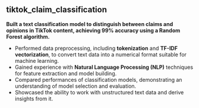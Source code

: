 ## tiktok_claim_classification
 **Built a text classification model to distinguish between claims and opinions in TikTok content, achieving 99% accuracy using a Random Forest algorithm.**
- Performed data preprocessing, including **tokenization** and **TF-IDF vectorization**, to convert text data into a numerical format suitable for machine learning.
- Gained experience with **Natural Language Processing (NLP)** techniques for feature extraction and model building.
- Compared performances of classification models, demonstrating an understanding of model selection and evaluation.
- Showcased the ability to work with unstructured text data and derive insights from it.
